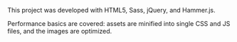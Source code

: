 

This project was developed with HTML5, Sass, jQuery, and Hammer.js.

Performance basics are covered: assets are minified into single CSS and JS files, and the images are optimized.

